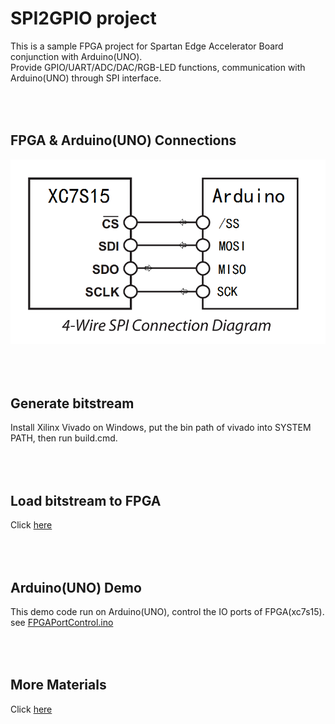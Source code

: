 SPI2GPIO project
==================

  This is a sample FPGA project for Spartan Edge Accelerator Board conjunction with Arduino(UNO).  
  Provide GPIO/UART/ADC/DAC/RGB-LED functions, communication with Arduino(UNO) through SPI interface.

<br><br>
FPGA & Arduino(UNO) Connections
-------------------------------
![](doc/4-wire-spi-connection.png)

<br><br>
Generate bitstream
------------------
  Install Xilinx Vivado on Windows,
  put the bin path of vivado into SYSTEM PATH,
  then run build.cmd.


<br><br>
Load bitstream to FPGA
----------------------
  Click [here](https://github.com/DoneSEA/DoneSEA.github.io/tree/master/Downloads/spartan-edge-esp32-boot)

<br><br>
Arduino(UNO) Demo
-----------------
This demo code run on Arduino(UNO), control the IO ports of FPGA(xc7s15).  
see [FPGAPortControl.ino](FPGAPortControl/FPGAPortControl.ino)

<br><br>
More Materials
--------------
  Click [here](detailed.md)
